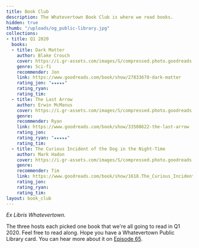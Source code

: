 ```yaml
---
title: Book Club
description: The Whatevertown Book Club is where we read books.
hidden: true
thumb: "/uploads/og_public-library.jpg"
collections:
- title: Q1 2020
  books:
  - title: Dark Matter
    author: Blake Crouch
    cover: https://i.gr-assets.com/images/S/compressed.photo.goodreads.com/books/1472119680l/27833670._SY475_.jpg
    genre: Sci-fi
    recommender: Jon
    link: https://www.goodreads.com/book/show/27833670-dark-matter
    rating_jon: "★★★★★"
    rating_ryan: 
    rating_tim: 
  - title: The Last Arrow
    author: Erwin McManus
    cover: https://i.gr-assets.com/images/S/compressed.photo.goodreads.com/books/1495990668l/33508622.jpg
    genre: 
    recommender: Ryan
    link: https://www.goodreads.com/book/show/33508622-the-last-arrow
    rating_jon: 
    rating_ryan: "★★★★★"
    rating_tim: 
  - title: The Curious Incident of the Dog in the Night-Time
    author: Mark Hadon
    cover: https://i.gr-assets.com/images/S/compressed.photo.goodreads.com/books/1479863624l/1618._SY475_.jpg
    genre: 
    recommender: Tim
    link: https://www.goodreads.com/book/show/1618.The_Curious_Incident_of_the_Dog_in_the_Night_Time
    rating_jon: 
    rating_ryan: 
    rating_tim: 
layout: book_club
---
```


*Ex Libris Whatevertown.*

The three hosts each picked one book that we're all going to read in Q1 2020. Feel free to read along. Hope you have a Whatevertown Public Library card. You can hear more about it on [Episode 65](/episode-65/).
